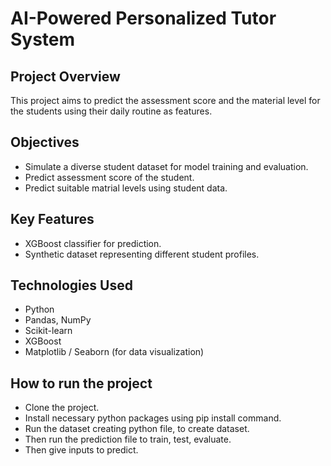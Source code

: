 # AI-Powered Personalized Tutor System

## Project Overview

This project aims to predict the assessment score and the material level for the students using their daily routine as features.

## Objectives

- Simulate a diverse student dataset for model training and evaluation.
- Predict assessment score of the student.
- Predict suitable matrial levels using student data.

## Key Features

- XGBoost classifier for prediction.
- Synthetic dataset representing different student profiles.

## Technologies Used

- Python
- Pandas, NumPy
- Scikit-learn
- XGBoost
- Matplotlib / Seaborn (for data visualization)

## How to run the project

- Clone the project.
- Install necessary python packages using pip install command.
- Run the dataset creating python file, to create dataset.
- Then run the prediction file to train, test, evaluate.
- Then give inputs to predict.

